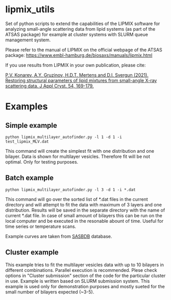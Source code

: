 # lipmix_utils

Set of python scripts to extend the capabilities of the LIPMIX software for analyzing small-angle scattering data from lipid systems (as part of the ATSAS package) for example at cluster systems with SLURM queue management system.

Please refer to the manual of LIPMIX on the official webpage of the ATSAS package: https://www.embl-hamburg.de/biosaxs/manuals/lipmix.html

If you use results from LIPMIX in your own publication, please cite:

[P.V. Konarev, A.Y. Gruzinov, H.D.T. Mertens and D.I. Svergun (2021). Restoring structural parameters of lipid mixtures from small-angle X-ray scattering data. J Appl Cryst. 54, 169-179.](https://journals.iucr.org/j/issues/2021/01/00/fs5188/fs5188.pdf)

# Examples

## Simple example

```
python lipmix_multilayer_autofinder.py -l 1 -d 1 -i test_lipmix_MLV.dat
```

This command will create the simplest fit with one distribution and one bilayer. Data is shown for multilayer vesicles. Therefore fit will be not optimal. Only for testing purposes.

## Batch example
```
python lipmix_multilayer_autofinder.py -l 3 -d 1 -i *.dat
```
This command will go over the sorted list of *.dat files in the current directory and will attempt to fit the data with maximum of 3 layers and one distribution. Results will be saved in the separate directory with the name of current *.dat file. In case of small amount of bilayers this can be run on the local computer and be executed in the resonable abount of time. Useful for time series or temperature scans.

Example curves are taken from [SASBDB](https://www.sasbdb.org/project/776/) database.

## Cluster example

This example tries to fit the multilayer vesicles data with up to 10 bilayers in different combinations. Parallel execution is recommended.
Plese check options in "Cluster submission" section of the code for the particular cluster in use. Example is written based on SLURM submission system. This example is used only for demonstration purposes and mostly sueted for the small number of bilayers expected (~3-5).


